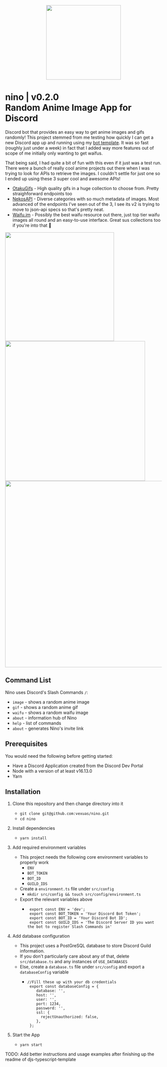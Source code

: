 <div align="center">
  <img src="https://cdn.discordapp.com/attachments/1097563418237599800/1098660924212117585/nino-waifuim1.png" width=240px/>
</div>

# nino | v0.2.0 <br>Random Anime Image App for Discord

Discord bot that provides an easy way to get anime images and gifs randomly! This project stemmed from me testing how quickly I can get a new Discord app up and running using my [bot template](https://github.com/vexuas/djs-typescript-template). It was so fast (roughly just under a week) in fact that I added way more features out of scope of me initially only wanting to get waifus.

That being said, I had quite a bit of fun with this even if it just was a test run. There were a bunch of really cool anime projects out there when I was trying to look for APIs to retrieve the images. I couldn't settle for just one so I ended up using these 3 super cool and awesome APIs!

- [OtakuGifs](https://otakugifs.xyz) - High quality gifs in a huge collection to choose from. Pretty straighforward endpoints too
- [NekosAPI](https://nekos-api.vercel.app) - Diverse categories with so much metadata of images. Most advanced of the endpoints I've seen out of the 3, I see its v2 is trying to move to json-api specs so that's pretty neat.
- [Waifu.im](https://www.waifu.im) - Possibly the best waifu resource out there, just top tier waifu images all round and an easy-to-use interface. Great sus collections too if you're into that :shrug:

<div align="left">
  <img src="https://user-images.githubusercontent.com/42207245/233799276-4787ba05-e759-404b-933b-f0e35df6b8d6.png" width=350  />
  <img src="https://user-images.githubusercontent.com/42207245/233799344-1a7c2a29-4265-45ae-b76c-7bb3d7ef9d0a.png" width=450  />
</div>
<div align="center"> 
  <img src="https://user-images.githubusercontent.com/42207245/233800078-34e893f9-5a54-4893-9848-737613fd7c72.gif" width=600 />
</div>

## Command List
Nino uses Discord's Slash Commands `/`:

- `image` - shows a random anime image
- `gif` - shows a random anime gif
- `waifu` - shows a random waifu image
- `about` - information hub of Nino
- `help` - list of commands
- `about` - generates Nino's invite link

## Prerequisites
You would need the following before getting started:
- Have a Discord Application created from the Discord Dev Portal
- Node with a version of at least v16.13.0
- Yarn

## Installation

1. Clone this repository and then change directory into it
    - `git clone git@github.com:vexuas/nino.git`
    - `cd nino`
    
2. Install dependencies
    - `yarn install`
    
3. Add required environment variables
    - This project needs the following core environment variables to properly work
        - `ENV`
        - `BOT_TOKEN`
        - `BOT_ID`
        - `GUILD_IDS`
    - Create a `environment.ts` file under `src/config`
        - `mkdir src/config && touch src/config/environment.ts`
    - Export the relevant variables above
        - ```
           export const ENV = 'dev';
           export const BOT_TOKEN = 'Your Discord Bot Token';
           export const BOT_ID = 'Your Discord Bot ID';
           export const GUILD_IDS = 'The Discord Server ID you want the bot to register Slash Commands in'
          ```
    
4. Add database configuration
    - This project uses a PostGreSQL database to store Discord Guild information.
    - If you don't particularly care about any of that, delete `src/database.ts` and any instances of `USE_DATABASES`
    - Else, create a `database.ts` file under `src/config` and export a `databaseConfig` variable
        - ```
          //Fill these up with your db credentials
           export const databaseConfig = {
              database: '',
              host: '',
              user: '',
              port: 1234,
              password: '',
              ssl: {
                rejectUnauthorized: false,
              },
           };
          ```
 5. Start the App
    - `yarn start`
    
TODO: Add better instructions and usage examples after finishing up the readme of djs-typescript-template
